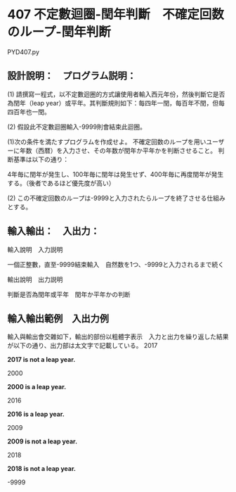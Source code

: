 # 407 不定數迴圈-閏年判斷　不確定回数のループ-閏年判断
PYD407.py
## 設計說明：　プログラム説明：
(1) 請撰寫一程式，以不定數迴圈的方式讓使用者輸入西元年份，然後判斷它是否為閏年（leap year）或平年。其判斷規則如下：每四年一閏，每百年不閏，但每四百年也一閏。

(2) 假設此不定數迴圈輸入-9999則會結束此迴圈。

(1)次の条件を満たすプログラムを作成せよ。
不確定回数のループを用いユーザーに年数（西暦）を入力させ、その年数が閏年か平年かを判断させること。
判断基準は以下の通り：

4年毎に閏年が発生し、100年毎に閏年は発生せず、400年毎に再度閏年が発生する。（後者であるほど優先度が高い）

(2) この不確定回数のループは-9999と入力されたらループを終了させる仕組みとする。


## 輸入輸出：　入出力：
輸入說明　入力説明

一個正整數，直至-9999結束輸入　自然数を1つ、-9999と入力されるまで続く

輸出說明　出力説明

判斷是否為閏年或平年　閏年か平年かの判断

## 輸入輸出範例　入出力例

輸入與輸出會交雜如下，輸出的部份以粗體字表示　入力と出力を繰り返した結果が以下の通り、出力部は太文字で記載している。
2017

**2017 is not a leap year.**

2000

**2000 is a leap year.**

2016

**2016 is a leap year.**

2009

**2009 is not a leap year.**

2018

**2018 is not a leap year.**

-9999

